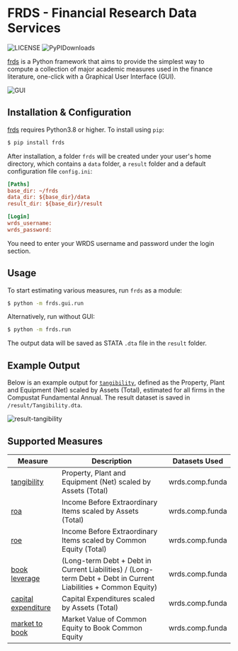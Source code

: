 # FRDS - Financial Research Data Services

![LICENSE](https://img.shields.io/github/license/mgao6767/frds?color=green) ![PyPIDownloads](https://img.shields.io/pypi/dm/frds)

[frds](https://github.com/mgao6767/frds/) is a Python framework that aims to provide the simplest way to compute a collection of major academic measures used in the finance literature, one-click with a Graphical User Interface (GUI).

![GUI](https://github.com/mgao6767/frds/raw/master/images/frds_demo.gif)

## Installation & Configuration

[frds](https://github.com/mgao6767/frds/) requires Python3.8 or higher. To install using `pip`:

```bash
$ pip install frds
```
After installation, a folder `frds` will be created under your user's home directory, which contains a `data` folder, a `result` folder and a default configuration file `config.ini`:

```ini
[Paths]
base_dir: ~/frds
data_dir: ${base_dir}/data
result_dir: ${base_dir}/result

[Login]
wrds_username: 
wrds_password: 
```

You need to enter your WRDS username and password under the login section.

## Usage

To start estimating various measures, run `frds` as a module:

```bash
$ python -m frds.gui.run
```

Alternatively, run without GUI:

```bash
$ python -m frds.run
```

The output data will be saved as STATA `.dta` file in the `result` folder.

## Example Output

Below is an example output for [`tangibility`](https://github.com/mgao6767/frds/blob/master/frds/measures/tangibility.py), defined as the Property, Plant and Equipment (Net) scaled by Assets (Total), estimated for all firms in the Compustat Fundamental Annual. The result dataset is saved in `/result/Tangibility.dta`.

![result-tangibility](https://github.com/mgao6767/frds/raw/master/images/result-tangibility.png)

## Supported Measures

| Measure                                                                                                  | Description                                                                                                     | Datasets Used   |
|----------------------------------------------------------------------------------------------------------|-----------------------------------------------------------------------------------------------------------------|-----------------|
| [tangibility](https://github.com/mgao6767/frds/blob/master/frds/measures/tangibility.py)                 | Property, Plant and Equipment (Net) scaled by Assets (Total)                                                    | wrds.comp.funda |
| [roa](https://github.com/mgao6767/frds/blob/master/frds/measures/roa.py)                                 | Income Before Extraordinary Items scaled by Assets (Total)                                                      | wrds.comp.funda |
| [roe](https://github.com/mgao6767/frds/blob/master/frds/measures/roe.py)                                 | Income Before Extraordinary Items scaled by Common Equity (Total)                                               | wrds.comp.funda |
| [book leverage](https://github.com/mgao6767/frds/blob/master/frds/measures/book_leverage.py)             | (Long-term Debt + Debt in Current Liabilities) / (Long-term Debt + Debt in Current Liabilities + Common Equity) | wrds.comp.funda |
| [capital expenditure](https://github.com/mgao6767/frds/blob/master/frds/measures/capital_expenditure.py) | Capital Expenditures scaled by Assets (Total)                                                                   | wrds.comp.funda |
| [market to book](https://github.com/mgao6767/frds/blob/master/frds/measures/market_to_book.py)           | Market Value of Common Equity to Book Common Equity                                                             | wrds.comp.funda |